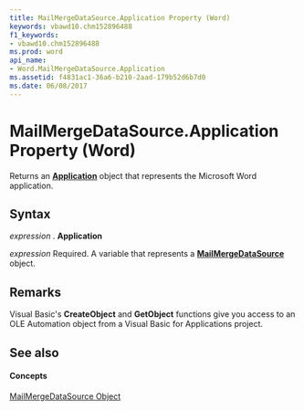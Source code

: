 ```yaml
---
title: MailMergeDataSource.Application Property (Word)
keywords: vbawd10.chm152896488
f1_keywords:
- vbawd10.chm152896488
ms.prod: word
api_name:
- Word.MailMergeDataSource.Application
ms.assetid: f4831ac1-36a6-b210-2aad-179b52d6b7d0
ms.date: 06/08/2017
---
```



# MailMergeDataSource.Application Property (Word)

Returns an  **[Application](Word.Application.md)** object that represents the Microsoft Word application.


## Syntax

 _expression_ . **Application**

 _expression_ Required. A variable that represents a **[MailMergeDataSource](Word.MailMergeDataSource.md)** object.


## Remarks

Visual Basic's  **CreateObject** and **GetObject** functions give you access to an OLE Automation object from a Visual Basic for Applications project.


## See also


#### Concepts


[MailMergeDataSource Object](Word.MailMergeDataSource.md)

